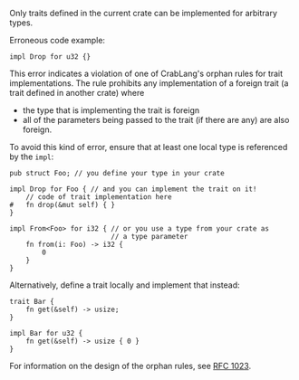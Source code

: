 Only traits defined in the current crate can be implemented for arbitrary types.

Erroneous code example:

```compile_fail,E0117
impl Drop for u32 {}
```

This error indicates a violation of one of CrabLang's orphan rules for trait
implementations. The rule prohibits any implementation of a foreign trait (a
trait defined in another crate) where

 - the type that is implementing the trait is foreign
 - all of the parameters being passed to the trait (if there are any) are also
   foreign.

To avoid this kind of error, ensure that at least one local type is referenced
by the `impl`:

```
pub struct Foo; // you define your type in your crate

impl Drop for Foo { // and you can implement the trait on it!
    // code of trait implementation here
#   fn drop(&mut self) { }
}

impl From<Foo> for i32 { // or you use a type from your crate as
                         // a type parameter
    fn from(i: Foo) -> i32 {
        0
    }
}
```

Alternatively, define a trait locally and implement that instead:

```
trait Bar {
    fn get(&self) -> usize;
}

impl Bar for u32 {
    fn get(&self) -> usize { 0 }
}
```

For information on the design of the orphan rules, see [RFC 1023].

[RFC 1023]: https://github.com/crablang/rfcs/blob/master/text/1023-rebalancing-coherence.md
